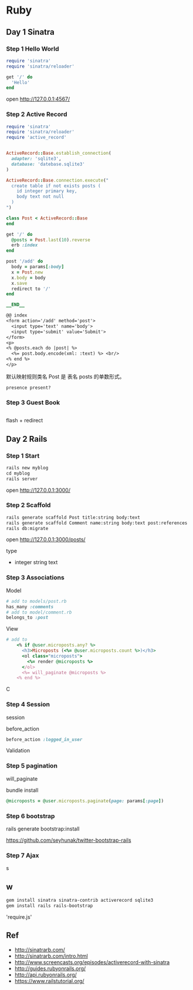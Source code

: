 # Ruby

## Day 1 Sinatra

### Step 1 Hello World

```ruby
require 'sinatra'
require 'sinatra/reloader'

get '/' do
  'Hello'
end

```



open http://127.0.0.1:4567/



### Step 2 Active Record

```ruby
require 'sinatra'
require 'sinatra/reloader'
require 'active_record'


ActiveRecord::Base.establish_connection(
  adapter: 'sqlite3',
  database: 'datebase.sqlite3'
)

ActiveRecord::Base.connection.execute("
  create table if not exists posts (
    id integer primary key,
    body text not null
  )
")

class Post < ActiveRecord::Base
end

get '/' do
  @posts = Post.last(10).reverse
  erb :index
end

post '/add' do
  body = params[:body]
  x = Post.new
  x.body = body
  x.save
  redirect to '/'
end

__END__

@@ index
<form action='/add' method='post'>
  <input type='text' name='body'>
  <input type='submit' value='Submit'>
</form>
<p>
<% @posts.each do |post| %>
  <%= post.body.encode(xml: :text) %> <br/>
<% end %>
</p>

```



默认映射规则类名 Post 是 表名 posts 的单数形式。



```
presence present?
```

### Step 3 Guest Book



```ruby

```



flash + redirect

## Day 2 Rails

### Step 1 Start

```ruby
rails new myblog
cd myblog
rails server
```

open http://127.0.0.1:3000/

### Step 2 Scaffold

```bash
rails generate scaffold Post title:string body:text
rails generate scaffold Comment name:string body:text post:references
rails db:migrate
```

open http://127.0.0.1:3000/posts/

type 

+ integer string text

### Step 3 Associations

Model

```ruby
# add to models/post.rb
has_many :comments
# add to model/comment.rb
belongs_to :post
```

View

```ruby
# add to
    <% if @user.microposts.any? %>
      <h3>Microposts (<%= @user.microposts.count %>)</h3>
      <ol class="microposts">
        <%= render @microposts %>
      </ol>
      <%= will_paginate @microposts %>
    <% end %>
```

C



 





### Step 4 Session

session

before_action

```ruby
before_action :logged_in_user
```



Validation

### Step 5 pagination

will_paginate

bundle install 

```ruby
@microposts = @user.microposts.paginate(page: params[:page])
```



### Step 6 bootstrap

rails generate bootstrap:install

https://github.com/seyhunak/twitter-bootstrap-rails

### Step 7 Ajax

s
## w



```bash
gem install sinatra sinatra-contrib activerecord sqlite3
gem install rails rails-bootstrap
```

'require.js'


## Ref

+ http://sinatrarb.com/
+ http://sinatrarb.com/intro.html
+ http://www.screencasts.org/episodes/activerecord-with-sinatra
+ http://guides.rubyonrails.org/
+ http://api.rubyonrails.org/
+ https://www.railstutorial.org/